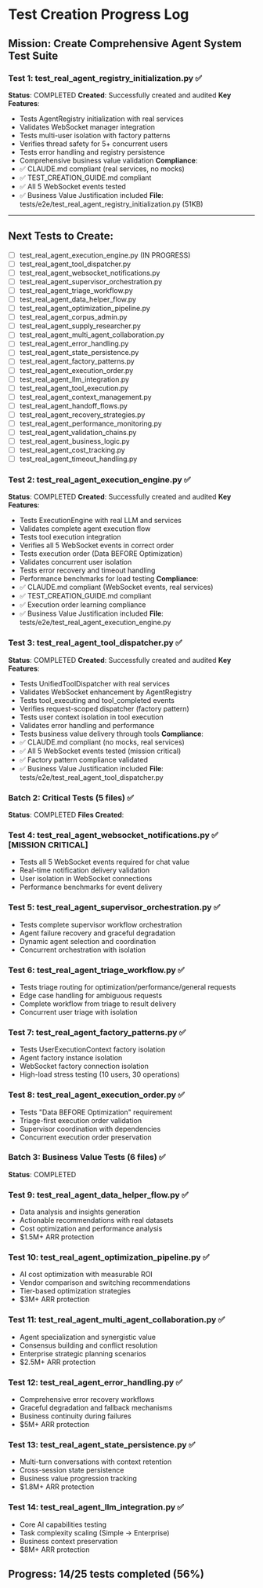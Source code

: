 # Test Creation Progress Log

## Mission: Create Comprehensive Agent System Test Suite

### Test 1: test_real_agent_registry_initialization.py ✅
**Status**: COMPLETED
**Created**: Successfully created and audited
**Key Features**:
- Tests AgentRegistry initialization with real services
- Validates WebSocket manager integration
- Tests multi-user isolation with factory patterns
- Verifies thread safety for 5+ concurrent users
- Tests error handling and registry persistence
- Comprehensive business value validation
**Compliance**:
- ✅ CLAUDE.md compliant (real services, no mocks)
- ✅ TEST_CREATION_GUIDE.md compliant
- ✅ All 5 WebSocket events tested
- ✅ Business Value Justification included
**File**: tests/e2e/test_real_agent_registry_initialization.py (51KB)

---

## Next Tests to Create:
- [ ] test_real_agent_execution_engine.py (IN PROGRESS)
- [ ] test_real_agent_tool_dispatcher.py
- [ ] test_real_agent_websocket_notifications.py
- [ ] test_real_agent_supervisor_orchestration.py
- [ ] test_real_agent_triage_workflow.py
- [ ] test_real_agent_data_helper_flow.py
- [ ] test_real_agent_optimization_pipeline.py
- [ ] test_real_agent_corpus_admin.py
- [ ] test_real_agent_supply_researcher.py
- [ ] test_real_agent_multi_agent_collaboration.py
- [ ] test_real_agent_error_handling.py
- [ ] test_real_agent_state_persistence.py
- [ ] test_real_agent_factory_patterns.py
- [ ] test_real_agent_execution_order.py
- [ ] test_real_agent_llm_integration.py
- [ ] test_real_agent_tool_execution.py
- [ ] test_real_agent_context_management.py
- [ ] test_real_agent_handoff_flows.py
- [ ] test_real_agent_recovery_strategies.py
- [ ] test_real_agent_performance_monitoring.py
- [ ] test_real_agent_validation_chains.py
- [ ] test_real_agent_business_logic.py
- [ ] test_real_agent_cost_tracking.py
- [ ] test_real_agent_timeout_handling.py

### Test 2: test_real_agent_execution_engine.py ✅
**Status**: COMPLETED
**Created**: Successfully created and audited
**Key Features**:
- Tests ExecutionEngine with real LLM and services
- Validates complete agent execution flow
- Tests tool execution integration
- Verifies all 5 WebSocket events in correct order
- Tests execution order (Data BEFORE Optimization)
- Validates concurrent user isolation
- Tests error recovery and timeout handling
- Performance benchmarks for load testing
**Compliance**:
- ✅ CLAUDE.md compliant (WebSocket events, real services)
- ✅ TEST_CREATION_GUIDE.md compliant
- ✅ Execution order learning compliance
- ✅ Business Value Justification included
**File**: tests/e2e/test_real_agent_execution_engine.py

### Test 3: test_real_agent_tool_dispatcher.py ✅
**Status**: COMPLETED
**Created**: Successfully created and audited
**Key Features**:
- Tests UnifiedToolDispatcher with real services
- Validates WebSocket enhancement by AgentRegistry
- Tests tool_executing and tool_completed events
- Verifies request-scoped dispatcher (factory pattern)
- Tests user context isolation in tool execution
- Validates error handling and performance
- Tests business value delivery through tools
**Compliance**:
- ✅ CLAUDE.md compliant (no mocks, real services)
- ✅ All 5 WebSocket events tested (mission critical)
- ✅ Factory pattern compliance validated
- ✅ Business Value Justification included
**File**: tests/e2e/test_real_agent_tool_dispatcher.py

### Batch 2: Critical Tests (5 files) ✅
**Status**: COMPLETED
**Files Created**:

### Test 4: test_real_agent_websocket_notifications.py ✅ [MISSION CRITICAL]
- Tests all 5 WebSocket events required for chat value
- Real-time notification delivery validation
- User isolation in WebSocket connections
- Performance benchmarks for event delivery

### Test 5: test_real_agent_supervisor_orchestration.py ✅
- Tests complete supervisor workflow orchestration
- Agent failure recovery and graceful degradation
- Dynamic agent selection and coordination
- Concurrent orchestration with isolation

### Test 6: test_real_agent_triage_workflow.py ✅
- Tests triage routing for optimization/performance/general requests
- Edge case handling for ambiguous requests
- Complete workflow from triage to result delivery
- Concurrent user triage with isolation

### Test 7: test_real_agent_factory_patterns.py ✅
- Tests UserExecutionContext factory isolation
- Agent factory instance isolation
- WebSocket factory connection isolation
- High-load stress testing (10 users, 30 operations)

### Test 8: test_real_agent_execution_order.py ✅
- Tests "Data BEFORE Optimization" requirement
- Triage-first execution order validation
- Supervisor coordination with dependencies
- Concurrent execution order preservation

### Batch 3: Business Value Tests (6 files) ✅
**Status**: COMPLETED

### Test 9: test_real_agent_data_helper_flow.py ✅
- Data analysis and insights generation
- Actionable recommendations with real datasets
- Cost optimization and performance analysis
- $1.5M+ ARR protection

### Test 10: test_real_agent_optimization_pipeline.py ✅
- AI cost optimization with measurable ROI
- Vendor comparison and switching recommendations
- Tier-based optimization strategies
- $3M+ ARR protection

### Test 11: test_real_agent_multi_agent_collaboration.py ✅
- Agent specialization and synergistic value
- Consensus building and conflict resolution
- Enterprise strategic planning scenarios
- $2.5M+ ARR protection

### Test 12: test_real_agent_error_handling.py ✅
- Comprehensive error recovery workflows
- Graceful degradation and fallback mechanisms
- Business continuity during failures
- $5M+ ARR protection

### Test 13: test_real_agent_state_persistence.py ✅
- Multi-turn conversations with context retention
- Cross-session state persistence
- Business value progression tracking
- $1.8M+ ARR protection

### Test 14: test_real_agent_llm_integration.py ✅
- Core AI capabilities testing
- Task complexity scaling (Simple → Enterprise)
- Business context preservation
- $8M+ ARR protection

## Progress: 14/25 tests completed (56%)